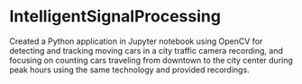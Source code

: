 # IntelligentSignalProcessing
Created a Python application in Jupyter notebook using OpenCV for detecting and tracking moving cars in a city traffic camera recording, and focusing on counting cars traveling from downtown to the city center during peak hours using the same technology and provided recordings.
